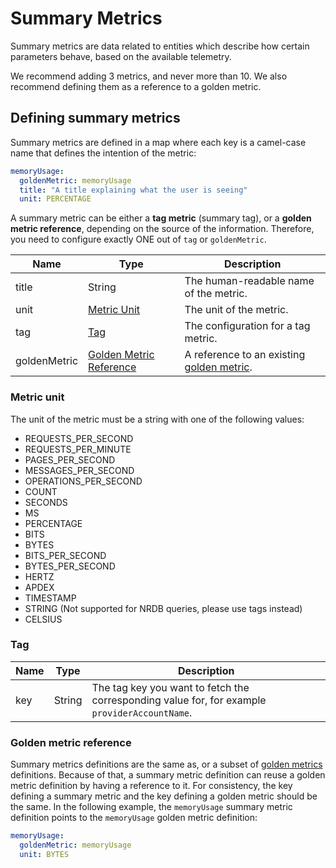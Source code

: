 # Summary Metrics

Summary metrics are data related to entities which describe how certain parameters behave, based on the available telemetry. 

We recommend adding 3 metrics, and never more than 10. We also recommend defining them as a reference to a golden metric.

## Defining summary metrics

Summary metrics are defined in a map where each key is a camel-case name that defines the intention of the metric: 

```yaml
memoryUsage:
  goldenMetric: memoryUsage
  title: "A title explaining what the user is seeing"
  unit: PERCENTAGE
```
 
A summary metric can be either a **tag metric** (summary tag), or a **golden metric reference**, depending on the source of the information. Therefore, you need to configure exactly ONE out of `tag` or `goldenMetric`.

| **Name** | **Type**                      | **Description**                                            |
| -------- | ----------------------------- | ---------------------------------------------------------- |
| title    | String                        | The human-readable name of the metric.                     |
| unit     | [Metric Unit](#metric-unit)    | The unit of the metric.                                   |
| tag      | [Tag](#tag)                    | The configuration for a tag metric.        |
| goldenMetric | [Golden Metric Reference](#golden-metric-reference) | A reference to an existing [golden metric](golden_metrics.md). |

### Metric unit

The unit of the metric must be a string with one of the following values:

- REQUESTS_PER_SECOND
- REQUESTS_PER_MINUTE
- PAGES_PER_SECOND
- MESSAGES_PER_SECOND
- OPERATIONS_PER_SECOND
- COUNT
- SECONDS
- MS
- PERCENTAGE
- BITS
- BYTES
- BITS_PER_SECOND
- BYTES_PER_SECOND
- HERTZ
- APDEX
- TIMESTAMP
- STRING (Not supported for NRDB queries, please use tags instead)
- CELSIUS

### Tag

| **Name** | **Type** | **Description**                                                                       |
| -------- | -------- | ------------------------------------------------------------------------------------- |
| key      | String   | The tag key you want to fetch the corresponding value for, for example `providerAccountName`. |

### Golden metric reference

Summary metrics definitions are the same as, or a subset of [golden metrics](golden_metrics.md) definitions. Because of that, a summary metric definition can reuse a golden metric definition by having a reference to it. For consistency, the key defining a summary metric and the key defining a golden metric should be the same. In the following example, the `memoryUsage` summary metric definition points to the `memoryUsage` golden metric definition:
```yaml
memoryUsage:
  goldenMetric: memoryUsage
  unit: BYTES
```
